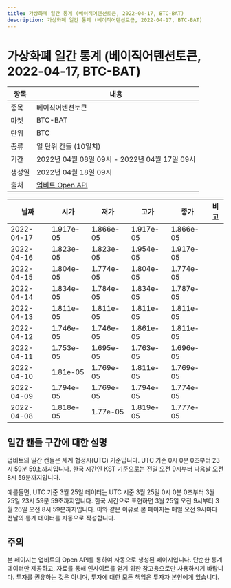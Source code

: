 ```yaml
---
title: 가상화폐 일간 통계 (베이직어텐션토큰, 2022-04-17, BTC-BAT)
description: 가상화폐 일간 통계 (베이직어텐션토큰, 2022-04-17, BTC-BAT)
---
```



가상화폐 일간 통계 (베이직어텐션토큰, 2022-04-17, BTC-BAT)
===

|항목|내용|
|--|--|
|종목|베이직어텐션토큰|
|마켓|BTC-BAT|
|단위|BTC|
|종류|일 단위 캔들 (10일치)|
|기간|2022년 04월 08일 09시 - 2022년 04월 17일 09시|
|생성일|2022년 04월 18일 09시|
|출처|[업비트 Open API](https://docs.upbit.com)|


|날짜|시가|저가|고가|종가|비고|
|--|--|--|--|--|--|
|2022-04-17|1.917e-05|1.866e-05|1.917e-05|1.866e-05|    |
|2022-04-16|1.823e-05|1.823e-05|1.954e-05|1.917e-05|    |
|2022-04-15|1.804e-05|1.774e-05|1.804e-05|1.774e-05|    |
|2022-04-14|1.834e-05|1.784e-05|1.834e-05|1.787e-05|    |
|2022-04-13|1.811e-05|1.811e-05|1.811e-05|1.811e-05|    |
|2022-04-12|1.746e-05|1.746e-05|1.861e-05|1.811e-05|    |
|2022-04-11|1.753e-05|1.695e-05|1.763e-05|1.696e-05|    |
|2022-04-10|1.81e-05|1.769e-05|1.811e-05|1.769e-05|    |
|2022-04-09|1.794e-05|1.769e-05|1.794e-05|1.774e-05|    |
|2022-04-08|1.818e-05|1.77e-05|1.819e-05|1.777e-05|    |


일간 캔들 구간에 대한 설명
---


업비트의 일간 캔들은 세계 협정시(UTC) 기준입니다. 
UTC 기준 0시 0분 0초부터 23시 59분 59초까지입니다. 
한국 시간인 KST 기준으로는 전일 오전 9시부터 다음날 오전 8시 59분까지입니다. 


예를들면, UTC 기준 3월 25일 데이터는 UTC 시준 3월 25일 0시 0분 0초부터 3월 25일 23시 59분 59초까지입니다. 
한국 시간으로 표현하면 3월 25일 오전 9시부터 3월 26일 오전 8시 59분까지입니다. 
이와 같은 이유로 본 페이지는 매일 오전 9시마다 전날의 통계 데이터를 자동으로 작성합니다. 


주의
---


본 페이지는 업비트의 Open API를 통하여 자동으로 생성된 페이지입니다. 
단순한 통계 데이터만 제공하고, 자료를 통해 인사이트를 얻기 위한 참고용으로만 사용하시기 바랍니다. 
투자를 권유하는 것은 아니며, 투자에 대한 모든 책임은 투자자 본인에게 있습니다. 

